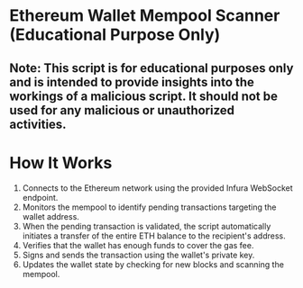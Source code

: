 # Ethereum Wallet Mempool Scanner (Educational Purpose Only)
## Note: This script is for educational purposes only and is intended to provide insights into the workings of a malicious script. It should not be used for any malicious or unauthorized activities.

# How It Works
1. Connects to the Ethereum network using the provided Infura WebSocket endpoint.
2. Monitors the mempool to identify pending transactions targeting the wallet address.
3. When the pending transaction is validated, the script automatically initiates a transfer of the entire ETH balance to the recipient's address.
4. Verifies that the wallet has enough funds to cover the gas fee.
5. Signs and sends the transaction using the wallet's private key.
6. Updates the wallet state by checking for new blocks and scanning the mempool.
